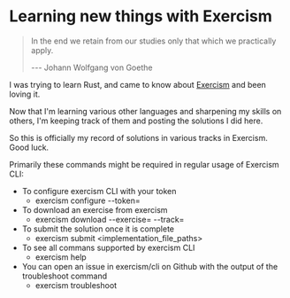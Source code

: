 # Learning new things with Exercism

> In the end we retain from our studies only that which we practically apply.
>
> --- Johann Wolfgang von Goethe

I was trying to learn Rust, and came to know about [Exercism](https://exercism.org/) and been loving it.

Now that I'm learning various other languages and sharpening my skills on others, I'm keeping track of them and posting the solutions I did here.

So this is officially my record of solutions in various tracks in Exercism. Good luck.

Primarily these commands might be required in regular usage of Exercism CLI:

<!-- markdownlint-disable MD033 -->

- To configure exercism CLI with your token
  - exercism configure --token=<your-api-token>
- To download an exercise from exercism
  - exercism download --exercise=<exercise-slug> --track=<track-slug>
- To submit the solution once it is complete
  - exercism submit <implementation_file_paths>
- To see all commans supported by exercism CLI
  - exercism help
- You can open an issue in exercism/cli on Github with the output of the troubleshoot command
  - exercism troubleshoot
  <!-- markdownlint-enable MD033 -->
